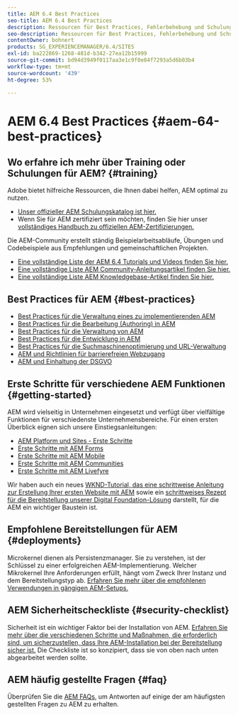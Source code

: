 ```yaml
---
title: AEM 6.4 Best Practices
seo-title: AEM 6.4 Best Practices
description: Ressourcen für Best Practices, Fehlerbehebung und Schulungen für AEM 6.4
seo-description: Ressourcen für Best Practices, Fehlerbehebung und Schulungen für AEM 6.4
contentOwner: bohnert
products: SG_EXPERIENCEMANAGER/6.4/SITES
exl-id: ba222869-1268-481d-b342-27ea12b15999
source-git-commit: bd94d3949f0117aa3e1c9f0e84f7293a5d6b03b4
workflow-type: tm+mt
source-wordcount: '439'
ht-degree: 53%

---
```


# AEM 6.4 Best Practices {#aem-64-best-practices}

## Wo erfahre ich mehr über Training oder Schulungen für AEM? {#training}

Adobe bietet hilfreiche Ressourcen, die Ihnen dabei helfen, AEM optimal zu nutzen.

* [Unser offizieller AEM Schulungskatalog ist hier.](https://training.adobe.com/training/current-courses.html#solution=adobeExperienceManager&amp;p=1)
* Wenn Sie für AEM zertifiziert sein möchten, finden Sie hier unser [vollständiges Handbuch zu offiziellen AEM-Zertifizierungen.](https://training.adobe.com/certification/exams.html#p=1&amp;solution=adobeExperienceManager)

Die AEM-Community erstellt ständig Beispielarbeitsabläufe, Übungen und Codebeispiele aus Empfehlungen und gemeinschaftlichen Projekten.

* [Eine vollständige Liste der AEM 6.4 Tutorials und Videos finden Sie hier.](https://helpx.adobe.com/experience-manager/kt/index/aem-6-4-videos.html)
* [Eine vollständige Liste AEM Community-Anleitungsartikel finden Sie hier.](https://helpx.adobe.com/de/experience-manager/topics/how-to.html)
* [Eine vollständige Liste AEM Knowledgebase-Artikel finden Sie hier.](https://helpx.adobe.com/de/experience-manager/kb/index/full_kb_list.html)

## Best Practices für AEM {#best-practices}

* [Best Practices für die Verwaltung eines zu implementierenden AEM](/help/managing/best-practices.md)
* [Best Practices für die Bearbeitung (Authoring) in AEM](/help/sites-authoring/best-practices.md)
* [Best Practices für die Verwaltung von AEM](/help/sites-administering/administer-best-practices.md)
* [Best Practices für die Entwicklung in AEM](/help/sites-developing/best-practices.md)
* [Best Practices für die Suchmaschinenoptimierung und URL-Verwaltung](/help/managing/seo-and-url-management.md)
* [AEM und Richtlinien für barrierefreien Webzugang](/help/managing/web-accessibility.md)
* [AEM und Einhaltung der DSGVO](/help/managing/data-protection-and-privacy.md)

## Erste Schritte für verschiedene AEM Funktionen {#getting-started}

AEM wird vielseitig in Unternehmen eingesetzt und verfügt über vielfältige Funktionen für verschiedenste Unternehmensbereiche. Für einen ersten Überblick eignen sich unsere Einstiegsanleitungen:

* [AEM Platform und Sites - Erste Schritte](/help/sites-deploying/deploy.md#getting-started)
* [Erste Schritte mit AEM Forms](/help/forms/using/introduction-aem-forms.md)
* [Erste Schritte mit AEM Mobile](/help/mobile/getting-started-aem-mobile.md)
* [Erste Schritte mit AEM Communities](/help/communities/getting-started.md)
* [Erste Schritte mit AEM Livefyre](https://answers.livefyre.com/developers/getting-started/)

Wir haben auch ein neues [WKND-Tutorial, das eine schrittweise Anleitung zur Erstellung Ihrer ersten Website mit AEM](https://docs.adobe.com/content/help/de-DE/experience-manager-learn/getting-started-wknd-tutorial-develop/overview.html) sowie ein [schrittweises Rezept für die Bereitstellung unserer Digital Foundation-Lösung](https://helpx.adobe.com/marketing-cloud/how-to/digital-foundation.html) darstellt, für die AEM ein wichtiger Baustein ist.

## Empfohlene Bereitstellungen für AEM {#deployments}

Microkernel dienen als Persistenzmanager. Sie zu verstehen, ist der Schlüssel zu einer erfolgreichen AEM-Implementierung. Welcher Mikrokernel Ihre Anforderungen erfüllt, hängt vom Zweck Ihrer Instanz und dem Bereitstellungstyp ab. [Erfahren Sie mehr über die empfohlenen Verwendungen in gängigen AEM-Setups.](/help/sites-deploying/recommended-deploys.md)

## AEM Sicherheitscheckliste {#security-checklist}

Sicherheit ist ein wichtiger Faktor bei der Installation von AEM. [Erfahren Sie mehr über die verschiedenen Schritte und Maßnahmen, die erforderlich sind, um sicherzustellen, dass Ihre AEM-Installation bei der Bereitstellung sicher ist.](/help/sites-administering/security-checklist.md) Die Checkliste ist so konzipiert, dass sie von oben nach unten abgearbeitet werden sollte.

## AEM häufig gestellte Fragen {#faq}

Überprüfen Sie die [AEM FAQs](/help/sites-administering/aem-faqs.md), um Antworten auf einige der am häufigsten gestellten Fragen zu AEM zu erhalten.
